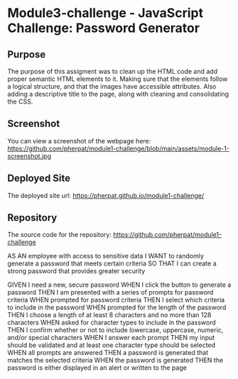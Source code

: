 # Module3-challenge - JavaScript Challenge: Password Generator

## Purpose

The purpose of this assigment was to clean up the HTML code and add proper semantic HTML elements to it. Making sure that the elements follow a logical structure, and that the images have accessible attributes. Also adding a descriptive title to the page, along with cleaning and consolidating the CSS. 


## Screenshot

You can view a screenshot of the webpage here: https://github.com/pherpat/module1-challenge/blob/main/assets/module-1-screenshot.jpg


## Deployed Site

The deployed site url: https://pherpat.github.io/module1-challenge/

## Repository

The source code for the repository: https://github.com/pherpat/module1-challenge












AS AN employee with access to sensitive data
I WANT to randomly generate a password that meets certain criteria
SO THAT I can create a strong password that provides greater security


GIVEN I need a new, secure password
WHEN I click the button to generate a password
THEN I am presented with a series of prompts for password criteria
WHEN prompted for password criteria
THEN I select which criteria to include in the password
WHEN prompted for the length of the password
THEN I choose a length of at least 8 characters and no more than 128 characters
WHEN asked for character types to include in the password
THEN I confirm whether or not to include lowercase, uppercase, numeric, and/or special characters
WHEN I answer each prompt
THEN my input should be validated and at least one character type should be selected
WHEN all prompts are answered
THEN a password is generated that matches the selected criteria
WHEN the password is generated
THEN the password is either displayed in an alert or written to the page
